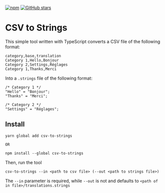 [![npm](https://img.shields.io/npm/v/csv-to-strings)](https://www.npmjs.com/package/csv-to-strings) [![GitHub stars](https://img.shields.io/github/stars/ThibaultVlacich/csv-to-strings)](https://github.com/ThibaultVlacich/csv-to-strings/stargazers)

# CSV to Strings

This simple tool written with TypeScript converts a CSV file of the following format:

```csv
category,base,translation
Category 1,Hello,Bonjour
Category 2,Settings,Réglages
Category 1,Thanks,Merci
```

Into a `.strings` file of the following format:

```strings
/* Category 1 */
"Hello" = "Bonjour";
"Thanks" = "Merci";

/* Category 2 */
"Settings" = "Réglages";
```

## Install
```
yarn global add csv-to-strings

OR

npm install --global csv-to-strings
```

Then, run the tool
```
csv-to-strings --in <path to csv file> (--out <path to strings file>)
```

The `--in` parameter is required, while `--out` is not and defaults to `<path of in file>/translations.strings`
